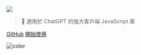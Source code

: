 <!-- _coverpage.md -->

<img class="logo" src="https://cdn.jsdelivr.net/gh/KudoAI/chatgpt.js@058fdea/assets/images/logos/chatgpt.js/with-reflection/darkmode/logo-1504x334.png">

> 🤖 適用於 ChatGPT 的強大客戶端 JavaScript 庫

[GitHub](https://github.com/KudoAI/chatgpt.js)
[開始使用](#⚡-導入庫)

<!-- background color -->

![color](transparent)
